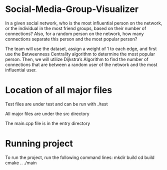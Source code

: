 # Social-Media-Group-Visualizer
In a given social network, who is the most influential person on the network, or the individual in the most friend groups, based on their number of connections? Also, for a random person on the network, how many connections separate this person and the most popular person? 

The team will use the dataset, assign a weight of 1 to each edge, and first use the Betweenness Centrality algorithm to determine the most popular person. Then, we will utilize Dijkstra’s Algorithm to find the number of connections that are between a random user of the network and the most influential user.

# Location of all major files
Test files are under test and can be run with
./test

All major files are under the src directory

The main.cpp file is in the entry directory 

# Running project
To run the project, run the following command lines:
mkdir build
cd build
cmake ..
./main
